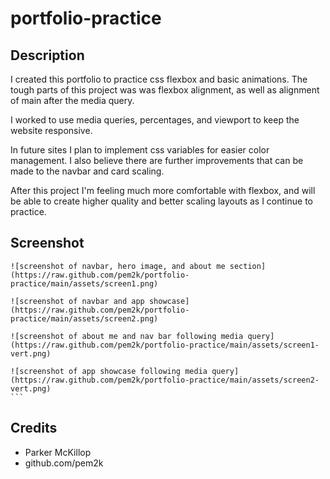 # portfolio-practice

## Description

I created this portfolio to practice css flexbox and basic animations. The tough parts of this project was
was flexbox alignment, as well as alignment of main after the media query.

I worked to use media queries, percentages, and viewport to keep the website responsive.

In future sites I plan to implement css variables for easier color management. I also believe there are further improvements that can be made to the navbar and card scaling.

After this project I'm feeling much more comfortable with flexbox, and will be able to create higher quality and better scaling layouts as I continue to practice.

## Screenshot

    ![screenshot of navbar, hero image, and about me section] (https://raw.github.com/pem2k/portfolio-practice/main/assets/screen1.png)
    
    ![screenshot of navbar and app showcase] (https://raw.github.com/pem2k/portfolio-practice/main/assets/screen2.png)
    
    ![screenshot of about me and nav bar following media query] (https://raw.github.com/pem2k/portfolio-practice/main/assets/screen1-vert.png)

    ![screenshot of app showcase following media query] (https://raw.github.com/pem2k/portfolio-practice/main/assets/screen2-vert.png)
    ```

## Credits

- Parker McKillop
- github.com/pem2k
